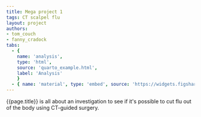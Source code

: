 ```yaml
---
title: Mega project 1
tags: CT scalpel flu
layout: project
authors:
- tom_couch
- fanny_cradock
tabs:
  - { 
    name: 'analysis', 
    type: 'html', 
    source: 'quarto_example.html',
    label: 'Analysis'
    }
  - { name: 'material', type: 'embed', source: 'https://widgets.figshare.com/articles/22633606/embed?show_title=1'}
---
```


{{page.title}} is all about an investigation to see if it's possible to cut flu out of the body using CT-guided surgery.

